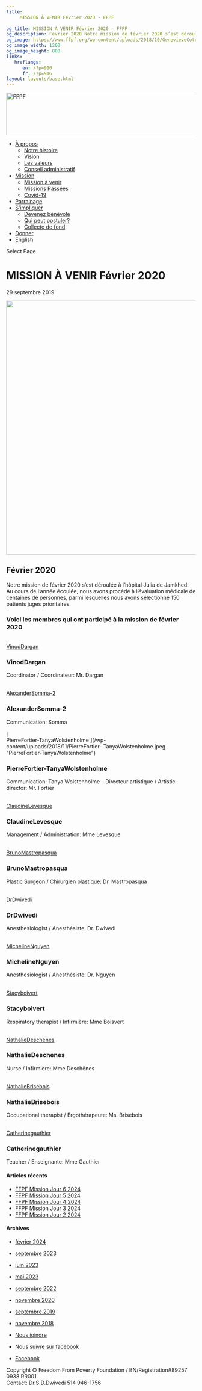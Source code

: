 ```yaml
---
title: 
     MISSION À VENIR Février 2020 - FFPF
    
og_title: MISSION À VENIR Février 2020 - FFPF
og_description: Février 2020 Notre mission de février 2020 s’est déroulée à l’hôpital Julia de Jamkhed. Au cours de l’année écoulée, nous avons procédé à l’évaluation médicale de centaines de personnes, parmi lesquelles nous avons sélectionné 150 patients jugés prioritaires. Voici les membres qui ont participé à la mission de février 2020 VinodDargan Coordinator / Coordinateur: Mr. […]
og_image: https://www.ffpf.org/wp-content/uploads/2018/10/GenevieveCote-Operating.jpeg
og_image_width: 1200
og_image_height: 800
links:
   hreflangs:
      en: /?p=910
      fr: /?p=916
layout: layouts/base.html
---
```

[ <img src='/wp-content/uploads/2018/10/logo-ffpf.webp' width='505'
height='113' alt='FFPF' /> ](/en/sponsorship-tag/surgery/)

  * [ À propos ](/fr/a-propos)
    * [ Notre histoire ](/fr/a-propos#histoire)
    * [ Vision ](/fr/a-propos#vision)
    * [ Les valeurs ](/fr/a-propos#valeurs)
    * [ Conseil administratif ](/fr/a-propos#conseil)
  * [ Mission ](/fr/mission)
    * [ Mission à venir ](/fr/mission#venir)
    * [ Missions Passées ](/fr/mission#passées)
    * [ Covid-19 ](/fr/covid-19)
  * [ Parrainage ](/fr/parrainage/)
  * [ S’impliquer ](/fr/simpliquer)
    * [ Devenez bénévole ](/fr/simpliquer#benevole)
    * [ Qui peut postuler? ](/fr/simpliquer#inscrire)
    * [ Collecte de fond ](/fr/simpliquer#collecte)
  * [ Donner ](/donner)
  * [ English ]( )

[ ]( )

Select Page

#  MISSION À VENIR Février 2020

29 septembre 2019

<img src='/wp-content/uploads/2018/10/GenevieveCote-Operating-1080x675.webp'
width='1080' height='675' />

##  Février 2020

Notre mission de février 2020 s’est déroulée à l’hôpital Julia de Jamkhed. Au
cours de l’année écoulée, nous avons procédé à l’évaluation médicale de
centaines de personnes, parmi lesquelles nous avons sélectionné 150 patients
jugés prioritaires.

###  Voici les membres qui ont participé à la mission de février 2020

[  
VinodDargan ](/wp-content/uploads/2018/10/VinodDargan.jpeg "VinodDargan")

###  VinodDargan

Coordinator / Coordinateur: Mr. Dargan

[  
AlexanderSomma-2 ](/wp-content/uploads/2018/11/AlexanderSomma-2.jpeg
"AlexanderSomma-2")

###  AlexanderSomma-2

Communication: Somma

[  
PierreFortier-TanyaWolstenholme ](/wp-content/uploads/2018/11/PierreFortier-
TanyaWolstenholme.jpeg "PierreFortier-TanyaWolstenholme")

###  PierreFortier-TanyaWolstenholme

Communication: Tanya Wolstenholme – Directeur artistique / Artistic director:
Mr. Fortier

[  
ClaudineLevesque ](/wp-content/uploads/2018/11/ClaudineLevesque.jpeg
"ClaudineLevesque")

###  ClaudineLevesque

Management / Administration: Mme Levesque

[  
BrunoMastropasqua ](/wp-content/uploads/2018/10/BrunoMastropasqua.jpeg
"BrunoMastropasqua")

###  BrunoMastropasqua

Plastic Surgeon / Chirurgien plastique: Dr. Mastropasqua

[  
DrDwivedi ](/wp-content/uploads/2018/11/DrDwivedi.jpeg "DrDwivedi")

###  DrDwivedi

Anesthesiologist / Anesthésiste: Dr. Dwivedi

[  
MichelineNguyen ](/wp-content/uploads/2018/10/MichelineNguyen.jpeg
"MichelineNguyen")

###  MichelineNguyen

Anesthesiologist / Anesthésiste: Dr. Nguyen

[  
Stacyboivert ](/wp-content/uploads/2018/11/Stacyboivert.jpeg "Stacyboivert")

###  Stacyboivert

Respiratory therapist / Infirmière: Mme Boisvert

[  
NathalieDeschenes ](/wp-content/uploads/2018/10/NathalieDeschenes.jpeg
"NathalieDeschenes")

###  NathalieDeschenes

Nurse / Infirmière: Mme Deschênes

[  
NathalieBrisebois ](/wp-content/uploads/2018/10/NathalieBrisebois.jpeg
"NathalieBrisebois")

###  NathalieBrisebois

Occupational therapist / Ergothérapeute: Ms. Brisebois

[  
Catherinegauthier ](/wp-content/uploads/2018/11/Catherinegauthier.jpeg
"Catherinegauthier")

###  Catherinegauthier

Teacher / Enseignante: Mme Gauthier

####  Articles récents

  * [ FFPF Mission Jour 6 2024 ]( /fr/article/2024/02/09/ffpf-mission-jour-6-2024/)
  * [ FFPF Mission Jour 5 2024 ](/fr)
  * [ FFPF Mission Jour 4 2024 ]( /fr/article/2024/02/08/mission-ffpf-2024-jour-4/)
  * [ FFPF Mission Jour 3 2024 ]( /fr/article/2024/02/06/mission-ffpf-2023-jour-3/)
  * [ FFPF Mission Jour 2 2024 ]( /fr/article/2024/02/05/mission-ffpf-2024-jour-2/)

####  Archives

  * [ février 2024 ]( /en/article/2024/02/)
  * [ septembre 2023 ]( /en/article/2023/09/)
  * [ juin 2023 ]( /en/article/2023/06/)
  * [ mai 2023 ]( /en/article/2023/05/)
  * [ septembre 2022 ]( /en/article/2022/09/)
  * [ novembre 2020 ]( /en/article/2020/11/)
  * [ septembre 2019 ](/)
  * [ novembre 2018 ]( /en/article/2018/11/)

  * [ Nous joindre ](/fr/nous-joindre/)
  * [ Nous suivre sur facebook ](https://www.facebook.com/freedomfrompoverty/)

  * [ Facebook  ](https://www.facebook.com/freedomfrompoverty/)

Copyright © Freedom From Poverty Foundation / BN/Registration#89257 0938 RR001  
Contact: Dr.S.D.Dwivedi 514 946-1756

